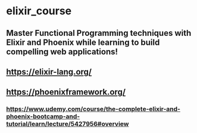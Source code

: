 # elixir_course

## Master Functional Programming techniques with Elixir and Phoenix while learning to build compelling web applications! 

## https://elixir-lang.org/ 
## https://phoenixframework.org/

### https://www.udemy.com/course/the-complete-elixir-and-phoenix-bootcamp-and-tutorial/learn/lecture/5427956#overview
